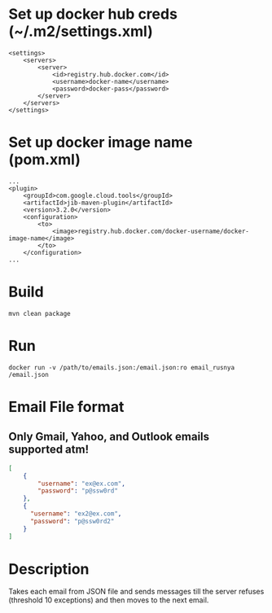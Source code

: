 # Set up docker hub creds (~/.m2/settings.xml)
```
<settings>
    <servers>
        <server>
            <id>registry.hub.docker.com</id>
            <username>docker-name</username>
            <password>docker-pass</password>
        </server>
    </servers>
</settings>
```

# Set up docker image name (pom.xml)
```
...
<plugin>
    <groupId>com.google.cloud.tools</groupId>
    <artifactId>jib-maven-plugin</artifactId>
    <version>3.2.0</version>
    <configuration>
        <to>
            <image>registry.hub.docker.com/docker-username/docker-image-name</image>
        </to>
    </configuration>
...
```

# Build
`mvn clean package`

# Run

`docker run -v /path/to/emails.json:/email.json:ro email_rusnya /email.json`

# Email File format
## Only Gmail, Yahoo, and Outlook emails supported atm!

```json
[
    {
        "username": "ex@ex.com",
        "password": "p@ssw0rd"
    },
    {
      "username": "ex2@ex.com",
      "password": "p@ssw0rd2"
    }
]
```

# Description
Takes each email from JSON file and sends messages till the server refuses (threshold 10 exceptions) and then moves to the next email.